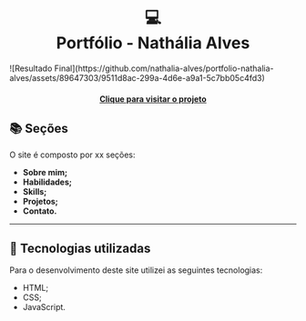 <h1 align="center">
  💻<br>Portfólio - Nathália Alves
</h1>
![Resultado Final](https://github.com/nathalia-alves/portfolio-nathalia-alves/assets/89647303/9511d8ac-299a-4d6e-a9a1-5c7bb05c4fd3)

<h4 align="center"><a href="">Clique para visitar o projeto</a></h4>

## 📚 Seções

O site é composto por xx seções:

- **Sobre mim;**
- **Habilidades;**
- **Skills;**
- **Projetos;**
- **Contato.**

---

## 💼 Tecnologias utilizadas

Para o desenvolvimento deste site utilizei as seguintes tecnologias:
- HTML;
- CSS;
- JavaScript.


</table>
